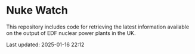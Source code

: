# Nuke Watch

This repository includes code for retrieving the latest information available on the output of EDF nuclear power plants in the UK.

Last updated: 2025-01-16 22:12